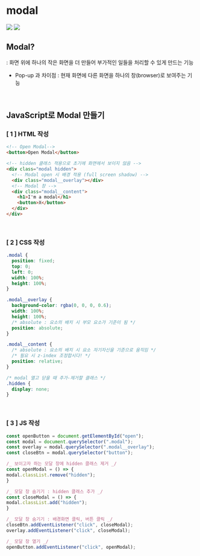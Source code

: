 # modal

<img src="https://img.shields.io/badge/JavaScript-FDC813?style=flat&logo=JavaScript&logoColor=black"/>
<img src="https://img.shields.io/badge/CSS-0080B9?style=flat&logo=CSS3&logoColor=white"/>

## Modal?

: 화면 위에 하나의 작은 화면을 더 만들어 부가적인 일들을 처리할 수 있게 만드는 기능

- Pop-up 과 차이점
  : 현재 화면에 다른 화면을 하나의 창(browser)로 보여주는 기능

  <br/>

## JavaScript로 Modal 만들기

### [ 1 ] HTML 작성

```html
<!-- Open Modal-->
<button>Open Modal</button>

<!-- hidden 클래스 적용으로 초기에 화면에서 보이지 않음 -->
<div class="modal hidden">
  <!-- Modal open 시 배경 적용 (full screen shadow) -->
  <div class="modal__overlay"></div>
  <!-- Modal 창 -->
  <div class="modal__content">
    <h1>I'm a modal</h1>
    <button>X</button>
  </div>
</div>
```

  <br/>

### [ 2 ] CSS 작성

```css
.modal {
  position: fixed;
  top: 0;
  left: 0;
  width: 100%;
  height: 100%;
}

.modal__overlay {
  background-color: rgba(0, 0, 0, 0.6);
  width: 100%;
  height: 100%;
  /* absolute : 요소의 배치 시 부모 요소가 기준이 됨 */
  position: absolute;
}

.modal__content {
  /* absolute : 요소의 배치 시 요소 자기자신을 기준으로 움직임 */
  /* 필요 시 z-index 조정합시다! */
  position: relative;
}

/* modal 열고 닫을 때 추가-제거할 클래스 */
.hidden {
  display: none;
}
```

  <br/>
  
### [ 3 ] JS 작성
```javascript
const openButton = document.getElementById("open");
const modal = document.querySelector(".modal");
const overlay = modal.querySelector(".modal__overlay");
const closeBtn = modal.querySelector("button");

/_ 보이고자 하는 모달 창에 hidden 클래스 제거 _/
const openModal = () => {
modal.classList.remove("hidden");
}

/_ 모달 창 숨기기 : hidden 클래스 추가 _/
const closeModal = () => {
modal.classList.add("hidden");
}

/_ 모달 창 숨기기 : 배경화면 클릭, 버튼 클릭 _/
closeBtn.addEventListener("click", closeModal);
overlay.addEventListener("click", closeModal);

/_ 모달 창 열기 _/
openButton.addEventListener("click", openModal);

```


```
